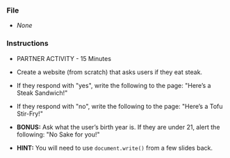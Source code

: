 ### File

* *None*

### Instructions

* PARTNER ACTIVITY - 15 Minutes

* Create a website (from scratch) that asks users if they eat steak.

* If they respond with "yes", write the following to the page: "Here’s a Steak Sandwich!"

* If they respond with "no", write the following to the page: "Here’s a Tofu Stir-Fry!"

* **BONUS:** Ask what the user’s birth year is. If they are under 21, alert the following: "No Sake for you!"

* **HINT:** You will need to use `document.write()` from a few slides back.
